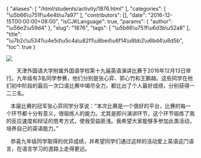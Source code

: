 {
    "aliases": [
        "/html/students/activity/1876.html"
    ],
    "categories": [
        "\u5b66\u751f\u4e4b\u7a97"
    ],
    "contributors": [],
    "date": "2016-12-15T00:00:00+08:00",
    "isCJKLanguage": true,
    "params": {
        "author": "\u56e2\u59d4"
    },
    "slug": "1876",
    "tags": [
        "\u5b66\u751f\u6d3b\u52a8"
    ],
    "title": "\u7b2c\u5341\u4e5d\u5c4a\u82f1\u8bed\u6f14\u8bb2\u6bd4\u8d5b",
    "toc": true
}




**![](https://cdn.tfls.online/mirror/full/185711d659f32c38afd618c1a6253b15aeb00686.jpg)**




       天津外国语大学附属外国语学校第十九届英语演讲比赛于2016年12月13日举行。九年级有3名同学参赛，他们分别是张心弈、郭心竹和王鹏越。这些同学在他们初中阶段的最后一次口语比赛中竭尽全力，都比出了个人最好成绩，分别获得一二三名。




   本届比赛的冠军张心弈同学分享说：“本次比赛是一个很好的平台，比赛的每一个环节都十分有意义，很锻炼人的能力。尤其是即兴演讲环节，这个环节锻炼了我的反应速度和辩证的思考方式，使我受益匪浅。我希望大家能够多参加此类活动，培养自己的英语能力。”




   恭喜九年级同学取得的优异成绩，并希望同学们通过这样的活动爱上英语这门语言，在语言学习的道路上走得更远。



